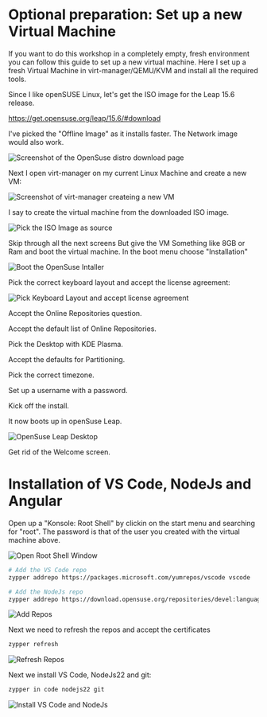 # Optional preparation: Set up a new Virtual Machine

If you want to do this workshop in a completely empty, fresh environment you can follow this guide to set up a new virtual machine.
Here I set up a fresh Virtual Machine in virt-manager/QEMU/KVM and install all the required tools.

Since I like openSUSE Linux, let's get the ISO image for the Leap 15.6 release.

<https://get.opensuse.org/leap/15.6/#download>

I've picked the "Offline Image" as it installs faster. The Network image would also work.

![Screenshot of the OpenSuse distro download page](DownloadOpenSuseImage.png "Download openSUSE distro")

Next I open virt-manager on my current Linux Machine and create a new VM:

![Screenshot of virt-manager createing a new VM](CreateVirtualMachine.png "Create virtual machine")

I say to create the virtual machine from the downloaded ISO image.

![Pick the ISO Image as source](CreateVirtualMachineFromIso.png "Create virtual machine from ISO Image")

Skip through all the next screens But give the VM Something like 8GB or Ram and boot the virtual machine. In the boot menu choose "Installation"

![Boot the OpenSuse Intaller](BootInstallOpenSuse.png "Boot OpenSuse Installer")

Pick the correct keyboard layout and accept the license agreement:

![Pick Keyboard Layout and accept license agreement](PickKeyboardLayout.png "Pick Keyboard Layout and accept licence agreement")

Accept the Online Repositories question.

Accept the default list of Online Repositories.

Pick the Desktop with KDE Plasma.

Accept the defaults for Partitioning.

Pick the correct timezone.

Set up a username with a password.

Kick off the install.

It now boots up in openSuse Leap.

![OpenSuse Leap Desktop](OpenSuseLeapDesktop.png "OpenSuse Leap Desktop")

Get rid of the Welcome screen.

# Installation of VS Code, NodeJs and Angular


Open up a "Konsole: Root Shell" by clickin on the start menu and searching for "root". The password is that of the user you created with the virtual machine above.

![Open Root Shell Window](OpenRootShell.png "Open Root Shell")

```bash
# Add the VS Code repo
zypper addrepo https://packages.microsoft.com/yumrepos/vscode vscode

# Add the NodeJs repo
zypper addrepo https://download.opensuse.org/repositories/devel:languages:nodejs/15.6/devel:languages:nodejs.repo
```

![Add Repos](AddRepos.png "Add Repos")

Next we need to refresh the repos and accept the certificates

```bash
zypper refresh
```

![Refresh Repos](RefreshRepos.png "Refresh Repos")

Next we install VS Code, NodeJs22 and git:

```bash
zypper in code nodejs22 git
```

![Install VS Code and NodeJs](InstallVsCodeAndNodeJs.png "Install VS Code and NodeJs")
